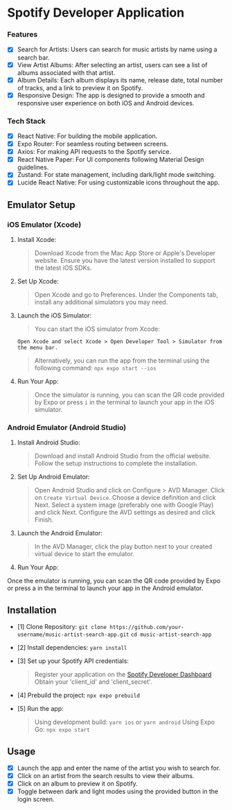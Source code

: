 # Spotify Developer Application

### Features

- [x] Search for Artists: Users can search for music artists by name using a search bar.
- [x] View Artist Albums: After selecting an artist, users can see a list of albums associated with that artist.
- [x] Album Details: Each album displays its name, release date, total number of tracks, and a link to preview it on Spotify.
- [x] Responsive Design: The app is designed to provide a smooth and responsive user experience on both iOS and Android devices.

### Tech Stack

- [x] React Native: For building the mobile application.
- [x] Expo Router: For seamless routing between screens.
- [x] Axios: For making API requests to the Spotify service.
- [x] React Native Paper: For UI components following Material Design guidelines.
- [x] Zustand: For state management, including dark/light mode switching.
- [x] Lucide React Native: For using customizable icons throughout the app.

## Emulator Setup

### iOS Emulator (Xcode)

1.  Install Xcode:

    > Download Xcode from the Mac App Store or Apple's Developer website.
    > Ensure you have the latest version installed to support the latest iOS SDKs.

2.  Set Up Xcode:

    > Open Xcode and go to Preferences.
    > Under the Components tab, install any additional simulators you may need.

3.  Launch the iOS Simulator:

    > You can start the iOS simulator from Xcode:

        Open Xcode and select Xcode > Open Developer Tool > Simulator from the menu bar.

    > Alternatively, you can run the app from the terminal using the following command: `npx expo start --ios`

4.  Run Your App:

    > Once the simulator is running, you can scan the QR code provided by Expo or press `i` in the terminal to launch your app in the iOS simulator.

### Android Emulator (Android Studio)

1. Install Android Studio:

   > Download and install Android Studio from the official website.
   > Follow the setup instructions to complete the installation.

2. Set Up Android Emulator:

   > Open Android Studio and click on Configure > AVD Manager.
   > Click on `Create Virtual Device`.
   > Choose a device definition and click Next.
   > Select a system image (preferably one with Google Play) and click Next.
   > Configure the AVD settings as desired and click Finish.

3. Launch the Android Emulator:

   > In the AVD Manager, click the play button next to your created virtual device to start the emulator.

4. Run Your App:

Once the emulator is running, you can scan the QR code provided by Expo or press a in the terminal to launch your app in the Android emulator.

## Installation

- [1] Clone Repository:
  `git clone https://github.com/your-username/music-artist-search-app.git`
  `cd music-artist-search-app`

- [2] Install dependencies:
  `yarn install`

- [3] Set up your Spotify API credentials:

  > Register your application on the [Spotify Developer Dashboard](#https://developer.spotify.com/dashboard)
  > Obtain your 'client_id' and 'client_secret'.

- [4] Prebuild the project:
  `npx expo prebuild`

- [5] Run the app:
  > Using development build: `yarn ios` or `yarn android`
  > Using Expo Go: `npx expo start`

## Usage

- [x] Launch the app and enter the name of the artist you wish to search for.
- [x] Click on an artist from the search results to view their albums.
- [x] Click on an album to preview it on Spotify.
- [x] Toggle between dark and light modes using the provided button in the login screen.
